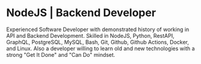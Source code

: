 # NodeJS | Backend Developer
Experienced Software Developer with demonstrated history of working in API and Backend Development. Skilled in NodeJS, Python, RestAPI, GraphQL, PostgreSQL, MySQL, Bash, Git, Github, Github Actions, Docker, and Linux. Also a developer willing to learn old and new technologies with a strong "Get It Done" and "Can Do" mindset.
